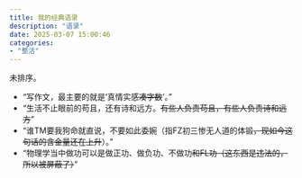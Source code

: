 ```yaml
---
title: 我的经典语录
description: "语录"
date: 2025-03-07 15:00:46
categories:
- "整活"
---
```


未排序。
* “写作文，最主要的就是‘真情实感~~凑字数~~’。”
* “生活不止眼前的苟且，还有诗和远方。~~有些人负责苟且，有些人负责诗和远方~~”
* “谁TM要我狗命就直说，不要如此委婉（指FZ初三惨无人道的体锻~~，现如今这句话的含金量还在上升~~）。”
* “物理学当中做功可以是做正功、做负功、不做功~~和FL功（这东西是违法的，所以被屏蔽了）~~”
